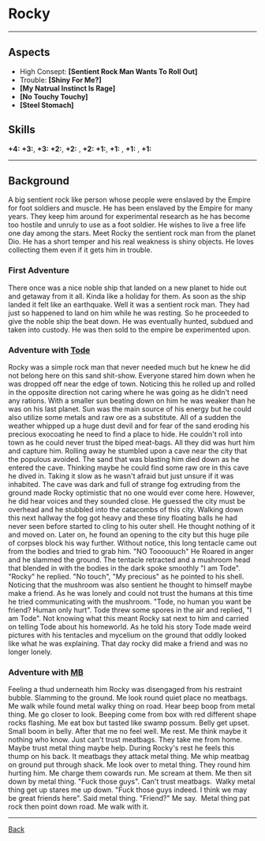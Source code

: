 # Rocky
___

## Aspects
 - High Consept: **[Sentient Rock Man Wants To Roll Out]**
 - Trouble: **[Shiny For Me?]**
 - **[My Natrual Instinct Is Rage]**
 - **[No Touchy Touchy]**
 - **[Steel Stomach]**

## Skills
**+4:**
**+3:**, **+3:** 
**+2:**, **+2:** , **+2:**
**+1:**, **+1:** , **+1:** , **+1:**

___
## Background
A big sentient rock like person whose people were enslaved by the Empire for foot soldiers and muscle. He has been enslaved by the Empire for many years. They keep him around  for experimental research as he has become too hostile and unruly to use as a foot soldier. He wishes to live a free life one day among the stars.
Meet Rocky the sentient rock man from the planet Dio. He has a short temper and his real weakness is shiny objects. He loves collecting them even if it gets him in trouble.

### First Adventure
There once was a nice noble ship that landed on a new planet to hide out and getaway from it all. Kinda like a holiday for them. As soon as the ship landed it felt like an earthquake. Well it was a sentient rock man. They had just so happened to land on him while he was resting. So he proceeded to give the noble ship the beat down. He was eventually hunted, subdued and taken into custody. He was then sold to the empire be experimented upon. 

### Adventure with [Tode](./TodeGUmba.md)
Rocky was a simple rock man that never needed much but he knew he did not belong here on this sand shit-show. Everyone stared him down when he was dropped off near the edge of town. Noticing this he rolled up and rolled in the opposite direction not caring where he was going as he didn't need any rations. With a smaller sun beating down on him he was weaker than he was on his last planet. Sun was the main source of his energy but he could also utilize some metals and raw ore as a substitute.
    All of a sudden the weather whipped up a huge dust devil and for fear of the sand eroding his precious exocoating he need to find a place to hide. He couldn't roll into town as he could never trust the biped meat-bags. All they did was hurt him and capture him.  Rolling away he stumbled upon a cave near the city that the populous avoided. The sand that was blasting him died down as he entered the cave. Thinking maybe he could find some raw ore in this cave he dived in. Taking it slow as he wasn't afraid but just unsure if it was inhabited. The cave was dark and full of strange fog extruding from the ground made Rocky optimistic that no one would ever come here. However, he did hear voices and they sounded close. He guessed the city must be overhead and he stubbled into the catacombs of this city. Walking down this next hallway the fog got heavy and these tiny floating balls he had never seen before started to cling to his outer shell. He thought nothing of it and moved on.
Later on, he found an opening to the city but this huge pile of corpses block his way further. Without notice, this long tentacle came out from the bodies and tried to grab him. "NO Toooouuch" He Roared in anger and he slammed the ground. The tentacle retracted and a mushroom head that blended in with the bodies in the dark spoke smoothly "I am Tode". "Rocky" he replied. "No touch", "My precious" as he pointed to his shell. Noticing that the mushroom was also sentient he thought to himself maybe make a friend. As he was lonely and could not trust the humans at this time he tried communicating with the mushroom. "Tode, no human you want be friend?  Human only hurt". Tode threw some spores in the air and replied, "I am Tode".  Not knowing what this meant Rocky sat next to him and carried on telling Tode about his homeworld. As he told his story Tode made weird pictures with his tentacles and mycelium on the ground that oddly looked like what he was explaining. That day rocky did make a friend and was no longer lonely.

### Adventure with [MB](./MadBomber.md)
Feeling a thud underneath him Rocky was disengaged from his restraint bubble. Slamming to the ground. 
Me look round quiet place no meatbags. Me walk while found metal walky thing on road. Hear beep boop from metal thing. Me go closer to look. Beeping come from box with red different shape rocks flashing. Me eat box but tasted like swamp possum. Belly get upset. Small boom in belly. After that me no feel well. Me rest. Me think maybe it nothing who know. Just can't trust meatbags. They take me from home. Maybe trust metal thing maybe help. 
During Rocky's rest he feels this thump on his back. 
It meatbags they attack metal thing. Me whip meatbag on ground put through shack. Me look over to metal thing. They round him hurting him. Me charge them cowards run. Me scream at them. Me then sit down by metal thing. "Fuck those guys". Can't trust meatbags.  Walky metal thing get up stares me up down. "Fuck those guys indeed. I think we may be great friends here". Said metal thing. "Friend?" Me say.  Metal thing pat rock then point down road. Me walk with it. 

___
[Back](Players.md)